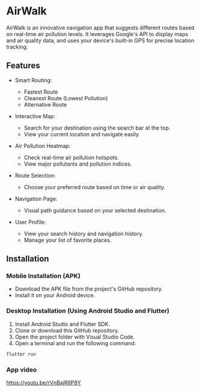 # AirWalk

AirWalk is an innovative navigation app that suggests different routes based on real-time air pollution levels. It leverages Google's API to display maps and air quality data, and uses your device's built-in GPS for precise location tracking.

## Features

- Smart Routing:
  - Fastest Route
  - Cleanest Route (Lowest Pollution)
  - Alternative Route

- Interactive Map:
  - Search for your destination using the search bar at the top.
  - View your current location and navigate easily.

- Air Pollution Heatmap:
  - Check real-time air pollution hotspots.
  - View major pollutants and pollution indices.

- Route Selection:
  - Choose your preferred route based on time or air quality.

- Navigation Page:
  - Visual path guidance based on your selected destination.

- User Profile:
  - View your search history and navigation history.
  - Manage your list of favorite places.

## Installation

### Mobile Installation (APK)

- Download the APK file from the project's GitHub repository.
- Install it on your Android device.

### Desktop Installation (Using Android Studio and Flutter)

1. Install Android Studio and Flutter SDK.
2. Clone or download this GitHub repository.
3. Open the project folder with Visual Studio Code.
4. Open a terminal and run the following command:

```bash
flutter run
```
### App video
https://youtu.be/rVnBajR6P8Y
